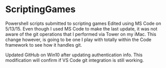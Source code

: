 # ScriptingGames
Powershell scripts submitted to scripting games
Edited using MS Code on 5/13/15.
Even though I used MS Code to make the last update, it was not aware of the git operations
that I performed via Tower on my iMac. This change however, is going to be one I play with
totally within the Code framework to see how it handles git.

Updated GitHub on Win10 after updating authentication info. This modification will confirm
if VS Code git integration is still working.
